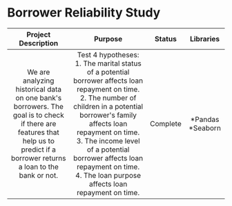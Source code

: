 # Borrower Reliability Study <br>
| **Project Description** 	| **Purpose** 	| **Status** 	| **Libraries** 	|
|:---:	|:---:	|:---:	|:---:	|
| We are analyzing historical data on one bank's  borrowers. The goal is to check if there are    features that help us to predict if a  borrower returns a loan to the bank or not. 	| Test 4 hypotheses: <br> 1. The marital status of a potential borrower affects loan repayment on time. 2. The number of children in a potential borrower's family affects loan repayment on time. 3. The income level of a potential borrower affects loan repayment on time. 4. The loan purpose affects loan repayment on time. 	|  Complete 	| *Pandas *Seaborn 	|
